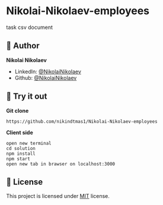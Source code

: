 # Nikolai-Nikolaev-employees
 task csv document

 ## 👨 Author

**Nikolai Nikolaev**

- LinkedIn: [@NikolaiNikolaev](https://www.linkedin.com/in/nikolay-nikolaev-4555631a7/)
- Github: [@NikolaiNikolaev](https://github.com/nikindtmas1)



## :eyes: Try it out

**Git clone**
```
https://github.com/nikindtmas1/Nikolai-Nikolaev-employees
```
**Client side**
```
open new terminal
cd solution
npm install
npm start
open new tab in brawser on localhost:3000
```


## :pencil: License

This project is licensed under [MIT](https://opensource.org/licenses/MIT) license.